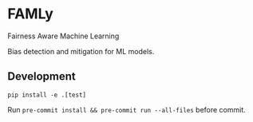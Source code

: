 # FAMLy

Fairness Aware Machine Learning

Bias detection and mitigation for ML models.

## Development
```
pip install -e .[test]
```

Run `pre-commit install && pre-commit run --all-files` before commit.
